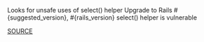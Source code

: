 Looks for unsafe uses of select() helper
Upgrade to Rails #{suggested_version}, #{rails_version} select() helper is vulnerable

[SOURCE](http://brakemanscanner.org/docs/warning_types/)